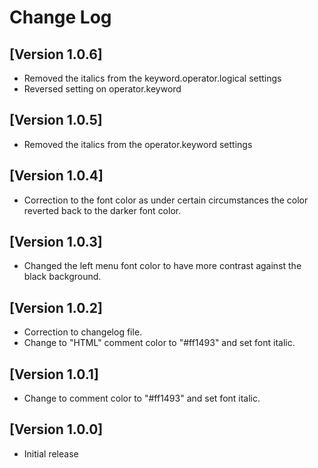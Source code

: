 # Change Log

## [Version 1.0.6]

- Removed the italics from the keyword.operator.logical settings
- Reversed setting on operator.keyword
## [Version 1.0.5]

- Removed the italics from the operator.keyword settings
## [Version 1.0.4]

- Correction to the font color as under certain circumstances the color reverted back to the darker font color.

## [Version 1.0.3]

- Changed the left menu font color to have more contrast against the black background.

## [Version 1.0.2]

- Correction to changelog file.
- Change to "HTML" comment color to "#ff1493" and set font italic.

## [Version 1.0.1]

- Change to comment color to "#ff1493" and set font italic.

## [Version 1.0.0]

- Initial release
